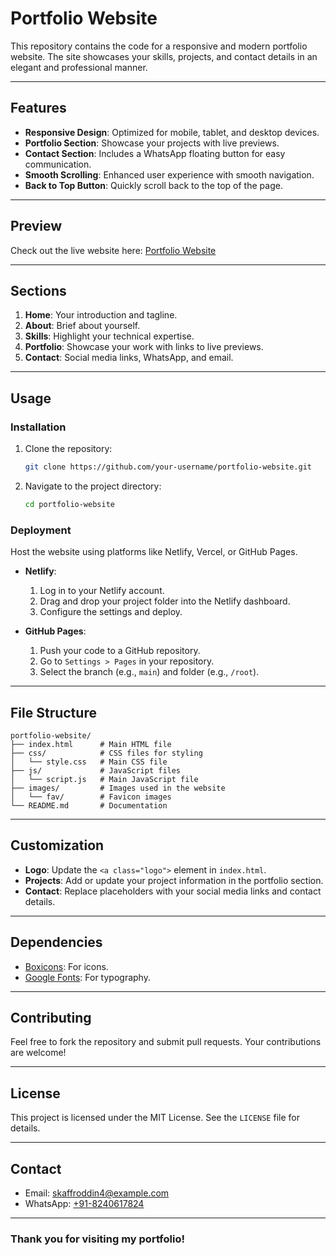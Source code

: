 # Portfolio Website

This repository contains the code for a responsive and modern portfolio website. The site showcases your skills, projects, and contact details in an elegant and professional manner.

---

## Features

- **Responsive Design**: Optimized for mobile, tablet, and desktop devices.
- **Portfolio Section**: Showcase your projects with live previews.
- **Contact Section**: Includes a WhatsApp floating button for easy communication.
- **Smooth Scrolling**: Enhanced user experience with smooth navigation.
- **Back to Top Button**: Quickly scroll back to the top of the page.

---

## Preview

Check out the live website here: [Portfolio Website](https://your-website-link.netlify.app)

---

## Sections

1. **Home**: Your introduction and tagline.
2. **About**: Brief about yourself.
3. **Skills**: Highlight your technical expertise.
4. **Portfolio**: Showcase your work with links to live previews.
5. **Contact**: Social media links, WhatsApp, and email.

---

## Usage

### Installation

1. Clone the repository:
   ```bash
   git clone https://github.com/your-username/portfolio-website.git
   ```
2. Navigate to the project directory:
   ```bash
   cd portfolio-website
   ```

### Deployment

Host the website using platforms like Netlify, Vercel, or GitHub Pages.

- **Netlify**:
  1. Log in to your Netlify account.
  2. Drag and drop your project folder into the Netlify dashboard.
  3. Configure the settings and deploy.

- **GitHub Pages**:
  1. Push your code to a GitHub repository.
  2. Go to `Settings > Pages` in your repository.
  3. Select the branch (e.g., `main`) and folder (e.g., `/root`).

---

## File Structure

```
portfolio-website/
├── index.html      # Main HTML file
├── css/            # CSS files for styling
│   └── style.css   # Main CSS file
├── js/             # JavaScript files
│   └── script.js   # Main JavaScript file
├── images/         # Images used in the website
│   └── fav/        # Favicon images
└── README.md       # Documentation
```

---

## Customization

- **Logo**: Update the `<a class="logo">` element in `index.html`.
- **Projects**: Add or update your project information in the portfolio section.
- **Contact**: Replace placeholders with your social media links and contact details.

---

## Dependencies

- [Boxicons](https://boxicons.com/): For icons.
- [Google Fonts](https://fonts.google.com/): For typography.

---

## Contributing

Feel free to fork the repository and submit pull requests. Your contributions are welcome!

---

## License

This project is licensed under the MIT License. See the `LICENSE` file for details.

---

## Contact

- Email: [skaffroddin4@example.com](mailto:your-email@example.com)
- WhatsApp: [+91-8240617824](https://wa.me/8240617824)

---

### Thank you for visiting my portfolio!
